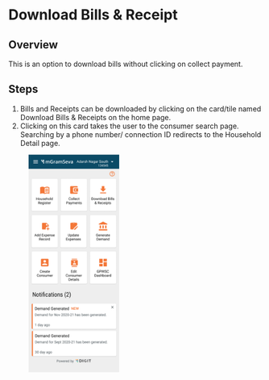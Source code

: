 # Download Bills & Receipt

## Overview

This is an option to download bills without clicking on collect payment.

## Steps

1. Bills and Receipts can be downloaded by clicking on the card/tile named Download Bills & Receipts on the home page.
2. Clicking on this card takes the user to the consumer search page. Searching by a phone number/ connection ID redirects to the Household Detail page.

<div align="left">

<figure><img src="../../../.gitbook/assets/image (34).png" alt="" width="180"><figcaption></figcaption></figure>

</div>

